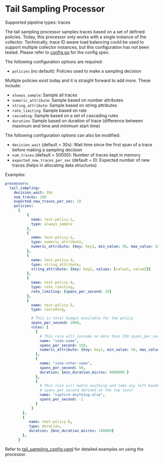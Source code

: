 # Tail Sampling Processor

Supported pipeline types: traces

The tail sampling processor samples traces based on a set of defined policies.
Today, this processor only works with a single instance of the collector.
Technically, trace ID aware load balancing could be used to support multiple
collector instances, but this configuration has not been tested. Please refer to
[config.go](./config.go) for the config spec.

The following configuration options are required:
- `policies` (no default): Policies used to make a sampling decision

Multiple policies exist today and it is straight forward to add more. These include:
- `always_sample`: Sample all traces
- `numeric_attribute`: Sample based on number attributes
- `string_attribute`: Sample based on string attributes
- `rate_limiting`: Sample based on rate
- `cascading`: Sample based on a set of cascading rules
- `duration`: Sample based on duration of trace (difference between maximum end time and minimum start time)

The following configuration options can also be modified:
- `decision_wait` (default = 30s): Wait time since the first span of a trace before making a sampling decision
- `num_traces` (default = 50000): Number of traces kept in memory
- `expected_new_traces_per_sec` (default = 0): Expected number of new traces (helps in allocating data structures)

Examples:

```yaml
processors:
  tail_sampling:
    decision_wait: 10s
    num_traces: 100
    expected_new_traces_per_sec: 10
    policies:
      [
          {
            name: test-policy-1,
            type: always_sample
          },
          {
            name: test-policy-2,
            type: numeric_attribute,
            numeric_attribute: {key: key1, min_value: 50, max_value: 100}
          },
          {
            name: test-policy-3,
            type: string_attribute,
            string_attribute: {key: key2, values: [value1, value2]}
          },
          {
            name: test-policy-4,
            type: rate_limiting,
            rate_limiting: {spans_per_second: 35}
          },
          {
            name: test-policy-5,
            type: cascading,

            # This is total budget available for the policy
            spans_per_second: 1000,
            rules: [
              {
                # This rule will consume no more than 150 spans_per_second for the traces with matching spans
                name: "some-name",
                spans_per_second: 150,
                numeric_attribute: {key: key1, min_value: 50, max_value: 100}
              },
              {
                name: "some-other-name",
                spans_per_second: 50,
                duration: {min_duration_micros: 9000000 }
              },
              {
                # This rule will match anything and take any left bandwidth available, up to 
                # spans_per_second defined at the top level
                name: "capture-anything-else",
                spans_per_second: -1
              }
            ]
        },
        {
           name: test-policy-6,
           type: duration,
           duration: {min_duration_micros: 100000}
        },
      ]
```

Refer to [tail_sampling_config.yaml](./testdata/tail_sampling_config.yaml) for detailed
examples on using the processor.
